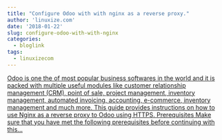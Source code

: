 ```yaml
---
title: "Configure Odoo with with nginx as a reverse proxy."
author: 'linuxize.com'
date: '2018-01-22'
slug: configure-odoo-with-with-nginx
categories:
  - bloglink
tags:
  - linuxizecom
---
```


[Odoo is one the of most popular business softwares in the world and it is packed with multiple useful modules like customer relationship management (CRM), point of sale, project management, inventory management, automated invoicing, accounting, e-commerce, inventory management and much more. This guide provides instructions on how to use Nginx as a reverse proxy to Odoo using HTTPS. Prerequisites Make sure that you have met the following prerequisites before continuing with this...<click to read more>](https://linuxize.com/post/configure-odoo-with-nginx-as-a-reverse-proxy/)


